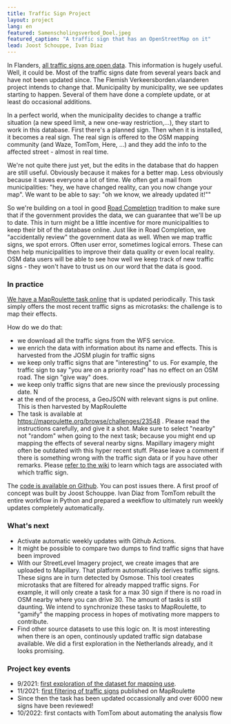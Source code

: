 ```yaml
---
title: Traffic Sign Project
layout: project
lang: en
featured: Samenscholingsverbod_Doel.jpeg
featured_caption: "A traffic sign that has an OpenStreetMap on it"
lead: Joost Schouppe, Ivan Diaz
---
```


In Flanders, [all traffic signs are open data](https://www.vlaanderen.be/datavindplaats/catalogus/verkeersbordenvlaanderenborden). This information is hugely useful. Well, it could be. Most of the traffic signs date from several years back and have not been updated since. The Flemish Verkeersborden.vlaanderen project intends to change that. Municipality by municipality, we see updates starting to happen. Several of them have done a complete update, or at least do occasional additions.

In a perfect world, when the municipality decides to change a traffic situation (a new speed limit, a new one-way restriction,...), they start to work in this database. First there's a planned sign. Then when it is installed, it becomes a real sign. The real sign is offered to the OSM mapping community (and Waze, TomTom, Here, ...) and they add the info to the affected street - almost in real time.

We're not quite there just yet, but the edits in the database that do happen are still useful. Obviously because it makes for a better map. Less obviously because it saves everyone a lot of time. We often get a mail from municipalities: "hey, we have changed reality, can you now change your map". We want to be able to say: "oh we know, we already updated it!""

So we're building on a tool in good [Road Completion](https://openstreetmap.be/en/projects/road-completion.html) tradition to make sure that if the government provides the data, we can guarantee that we'll be up to date. This in turn might be a little incentive for more municipalities to keep their bit of the database online. Just like in Road Completion, we "accidentally review" the government data as well. When we map traffic signs, we spot errors. Often user error, sometimes logical errors. These can then help municipalities to improve their data quality or even local reality. OSM data users will be able to see how well we keep track of new traffic signs - they won't have to trust us on our word that the data is good.

### In practice

[We have a MapRoulette task online](https://maproulette.org/browse/challenges/23548) that is updated periodically. This task simply offers the most recent traffic signs as microtasks: the challenge is to map their effects.

How do we do that:

- we download all the traffic signs from the WFS service.
- we enrich the data with information about its name and effects. This is harvested from the JOSM plugin for traffic signs
- we keep only traffic signs that are "interesting" to us. For example, the traffic sign to say "you are on a priority road" has no effect on an OSM road. The sign "give way" does.
- we keep only traffic signs that are new since the previously processing date. N
- at the end of the process, a GeoJSON with relevant signs is put online. This is then harvested by MapRoulette
- The task is available at <https://maproulette.org/browse/challenges/23548> . Please read the instructions carefully, and give it a shot. Make sure to select "nearby" not "random" when going to the next task; because you might end up mapping the effects of several nearby signs. Mapillary imagery might often be outdated with this hyper recent stuff. Please leave a comment if there is something wrong with the traffic sign data or if you have other remarks. Please [refer to the wiki](https://wiki.openstreetmap.org/wiki/Road_signs_in_Belgium) to learn which tags are associated with which traffic sign.

The [code is available on Github](https://github.com/osmbe/traffic-sign-project). You can post issues there. A first proof of concept was built by Joost Schouppe. Ivan Diaz from TomTom rebuilt the entire workflow in Python and prepared a weekflow to ultimately run weekly updates completely automatically.

### What's next

- Activate automatic weekly updates with Github Actions.
- It might be possible to compare two dumps to find traffic signs that have been improved
- With our StreetLevel Imagery project, we create images that are uploaded to Mapillary. That platform automatically derives traffic signs. These signs are in turn detected by Osmose. This tool creates microtasks that are filtered for already mapped traffic signs. For example, it will only create a task for a max 30 sign if there is no road in OSM nearby where you can drive 30. The amount of tasks is still daunting. We intend to synchronize these tasks to MapRoulette, to "gamify" the mapping process in hopes of motivating more mappers to contribute.
- Find other source datasets to use this logic on. It is most interesting when there is an open, continously updated traffic sign database available. We did a first exploration in the Netherlands already, and it looks promising.

### Project key events

- 9/2021: [first exploration of the dataset for mapping use](https://lists.openstreetmap.org/pipermail/talk-be/2021-September/011322.html).
- 11/2021: [first filtering of traffic signs](https://lists.openstreetmap.org/pipermail/talk-be/2021-November/011374.html) published on MapRoulette
- Since then the task has been updated occassionally and over 6000 new signs have been reviewed!
- 10/2022: first contacts with TomTom about automating the analysis flow
